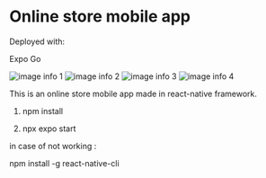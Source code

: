 # Online store mobile app

Deployed with:

Expo Go

![image info 1](screens/weather-0.jpg)
![image info 2](screens/weather-1.jpg)
![image info 3](screens/weather-2.jpg)
![image info 4](screens/weather-3.jpg)

This is an online store mobile app made in react-native framework.

1. npm install

2. npx expo start


in case of not working : 

npm install -g react-native-cli 

